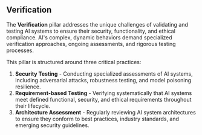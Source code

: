 ## Verification

The **Verification** pillar addresses the unique challenges of validating and testing AI systems to ensure their security, functionality, and ethical compliance. AI's complex, dynamic behaviors demand specialized verification approaches, ongoing assessments, and rigorous testing processes.

This pillar is structured around three critical practices:

1. **Security Testing** - Conducting specialized assessments of AI systems, including adversarial attacks, robustness testing, and model poisoning resilience.
2. **Requirement-based Testing** - Verifying systematically that AI systems meet defined functional, security, and ethical requirements throughout their lifecycle.
3. **Architecture Assessment** - Regularly reviewing AI system architectures to ensure they conform to best practices, industry standards, and emerging security guidelines.


